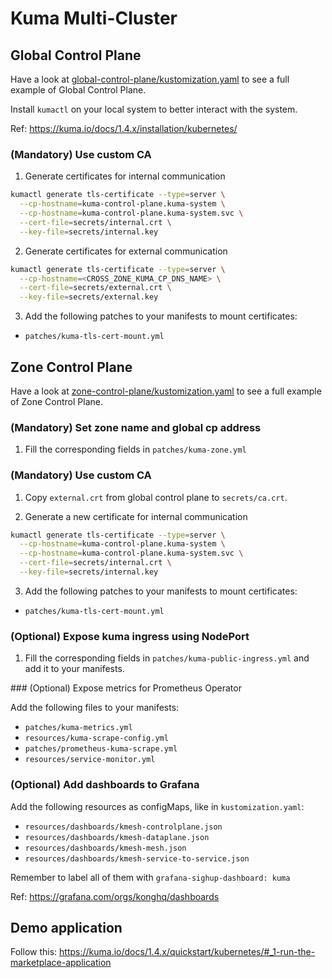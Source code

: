# Kuma Multi-Cluster

## Global Control Plane

Have a look at [global-control-plane/kustomization.yaml](global-control-plane/kustomization.yaml) to see a full example of Global Control Plane.

Install `kumactl` on your local system to better interact with the system.

Ref: https://kuma.io/docs/1.4.x/installation/kubernetes/

### (Mandatory) Use custom CA

1. Generate certificates for internal communication

```bash
kumactl generate tls-certificate --type=server \
  --cp-hostname=kuma-control-plane.kuma-system \
  --cp-hostname=kuma-control-plane.kuma-system.svc \
  --cert-file=secrets/internal.crt \
  --key-file=secrets/internal.key

```

2. Generate certificates for external communication

```bash
kumactl generate tls-certificate --type=server \
  --cp-hostname=<CROSS_ZONE_KUMA_CP_DNS_NAME> \
  --cert-file=secrets/external.crt \
  --key-file=secrets/external.key
```

3. Add the following patches to your manifests to mount certificates:
- `patches/kuma-tls-cert-mount.yml` 

## Zone Control Plane

Have a look at [zone-control-plane/kustomization.yaml](zone-control-plane/kustomization.yaml) to see a full example of Zone Control Plane.

### (Mandatory) Set zone name and global cp address

1. Fill the corresponding fields in `patches/kuma-zone.yml`

### (Mandatory) Use custom CA

1. Copy `external.crt` from global control plane to `secrets/ca.crt`.

2. Generate a new certificate for internal communication

```bash
kumactl generate tls-certificate --type=server \
  --cp-hostname=kuma-control-plane.kuma-system \
  --cp-hostname=kuma-control-plane.kuma-system.svc \
  --cert-file=secrets/internal.crt \
  --key-file=secrets/internal.key

```

3. Add the following patches to your manifests to mount certificates:
- `patches/kuma-tls-cert-mount.yml` 

### (Optional) Expose kuma ingress using NodePort

1. Fill the corresponding fields in `patches/kuma-public-ingress.yml` and add it to your manifests.

### (Optional) Expose metrics for Prometheus Operator

Add the following files to your manifests:

- `patches/kuma-metrics.yml`
- `resources/kuma-scrape-config.yml`
- `patches/prometheus-kuma-scrape.yml`
- `resources/service-monitor.yml`

### (Optional) Add dashboards to Grafana

Add the following resources as configMaps, like in `kustomization.yaml`:

- `resources/dashboards/kmesh-controlplane.json`
- `resources/dashboards/kmesh-dataplane.json`
- `resources/dashboards/kmesh-mesh.json`
- `resources/dashboards/kmesh-service-to-service.json`

Remember to label all of them with `grafana-sighup-dashboard: kuma`

Ref: https://grafana.com/orgs/konghq/dashboards

## Demo application

Follow this: https://kuma.io/docs/1.4.x/quickstart/kubernetes/#_1-run-the-marketplace-application
